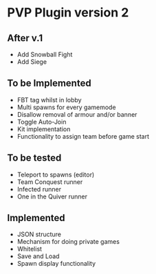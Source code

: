 PVP Plugin version 2
===========
## After v.1
* Add Snowball Fight
* Add Siege

## To be Implemented
* FBT tag whilst in lobby  
* Multi spawns for every gamemode
* Disallow removal of armour and/or banner
* Toggle Auto-Join
* Kit implementation
* Functionality to assign team before game start

## To be tested
* Teleport to spawns (editor)
* Team Conquest runner
* Infected runner
* One in the Quiver runner

## Implemented
* JSON structure
* Mechanism for doing private games
* Whitelist
* Save and Load
* Spawn display functionality